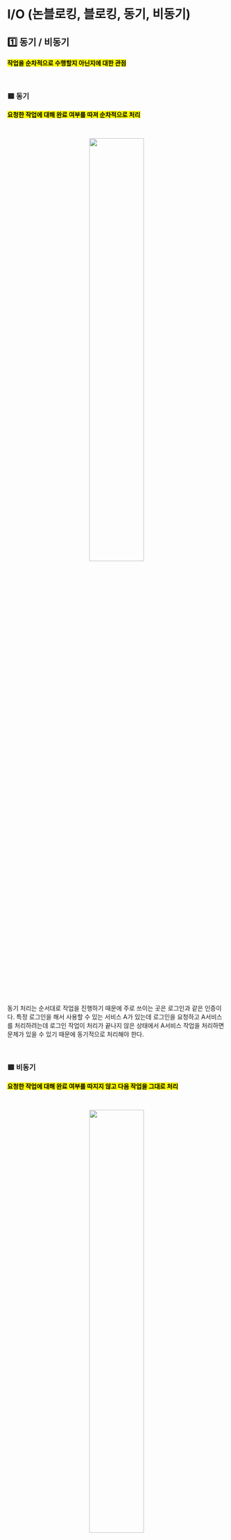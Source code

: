 # I/O (논블로킹, 블로킹, 동기, 비동기)


## 1️⃣ 동기 / 비동기

<mark>**작업을 순차적으로 수행할지 아닌지에 대한 관점**</mark> 

</br>

### 🟥 동기
<mark>**요청한 작업에 대해 완료 여부를 따져 순차적으로 처리**</mark>

</br>

<p align="center">
<img src="https://github.com/user-attachments/assets/53a43c53-e1a2-4a76-9cde-0ae482fc2fdc" width="50%" height="50%"></br>
</p></br>


동기 처리는 순서대로 작업을 진행하기 때문에 주로 쓰이는 곳은 로그인과 같은 인증이다. 특정 로그인을 해서 사용할 수 있는 서비스 A가 있는데 로그인을 요청하고 A서비스를 처리하려는데 로그인 작업이 처리가 끝나지 않은 상태에서 A서비스 작업을 처리하면 문제가 있을 수 있기 때문에 동기적으로 처리해야 한다.  

</br>

### 🟥 비동기
<mark>**요청한 작업에 대해 완료 여부를 따지지 않고 다음 작업을 그대로 처리**</mark>

</br>

<p align="center">
<img src="https://github.com/user-attachments/assets/6231ace0-da2b-4fa7-a61a-7796b0b50550" width="50%" height="50%"></br>
</p></br>

우리는 비동기를 통해서 I/O 작업과 같이 느린 작업이 발생할 때, 해당 작업을 기다리지 않고 다른 작업을 처리하면서 시스템 성능 향상에 도움을 줄 수 있다. 
보통 우리가 데이터베이스에서 특정 데이터를 요청할 때 다른 작업도 동시에 처리할 수 있는 것이 흔히볼 수 있는 비동기 처리 방식의 예제이다. 


</br>


## 2️⃣ 논블로킹 / 블로킹

<mark>**현재 작업이 block(차단, 대기)되느냐 아니냐에 따라 다른 작업을 수행할 수 있는지에 대한 관점**</mark>

</br>

### 🟥 블로킹
<mark>**파일을 읽는 작업을 할 때, 블로킹 방식으로 읽으면 다 읽을 때까지 대기**</mark>

</br>

### 🟥 논블로킹
<mark>**파일을 읽는 작업을 할 때, 논블로킹 방식으로 읽으면 다 읽지 않아도 다른 작업 진행**</mark>


</br>


## 3️⃣ 동기 / 비동기 + 블로킹 / 논블로킹

동기/비동기와 블로킹/논블로킹은 유사하지만 엄연히 다른 개념이기 때문에 프로그램 아키텍쳐에서 이 2가지 개념이 조합되서 사용된다. 총 4가지 조합이 있다. 

### 🟥  동기 + 블로킹 조합(Sync Blocking)

</br>


### 🟥  동기 + 블로킹 조합(Sync Blocking)

</br>

### 🟥  동기 + 블로킹 조합(Sync Blocking)

</br>

### 🟥  동기 + 블로킹 조합(Sync Blocking)

</br>
